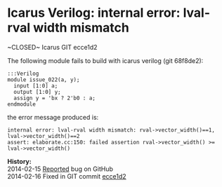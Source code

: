 
Icarus Verilog: internal error: lval-rval width mismatch
========================================================

~CLOSED~ Icarus GIT ecce1d2

The following module fails to build with icarus verilog (git 68f8de2):

    :::Verilog
    module issue_022(a, y);
      input [1:0] a;
      output [1:0] y;
      assign y = 'bx ? 2'b0 : a;
    endmodule

the error message produced is:

    internal error: lval-rval width mismatch: rval->vector_width()==1, lval->vector_width()==2
    assert: elaborate.cc:150: failed assertion rval->vector_width() >= lval->vector_width()

**History:**  
2014-02-15 [Reported](https://github.com/steveicarus/iverilog/issues/12) bug on GitHub  
2014-02-16 Fixed in GIT commit [ecce1d2](https://github.com/steveicarus/iverilog/commit/ecce1d25bc4e034423584a9386dcf4d8b30d58c0)  

